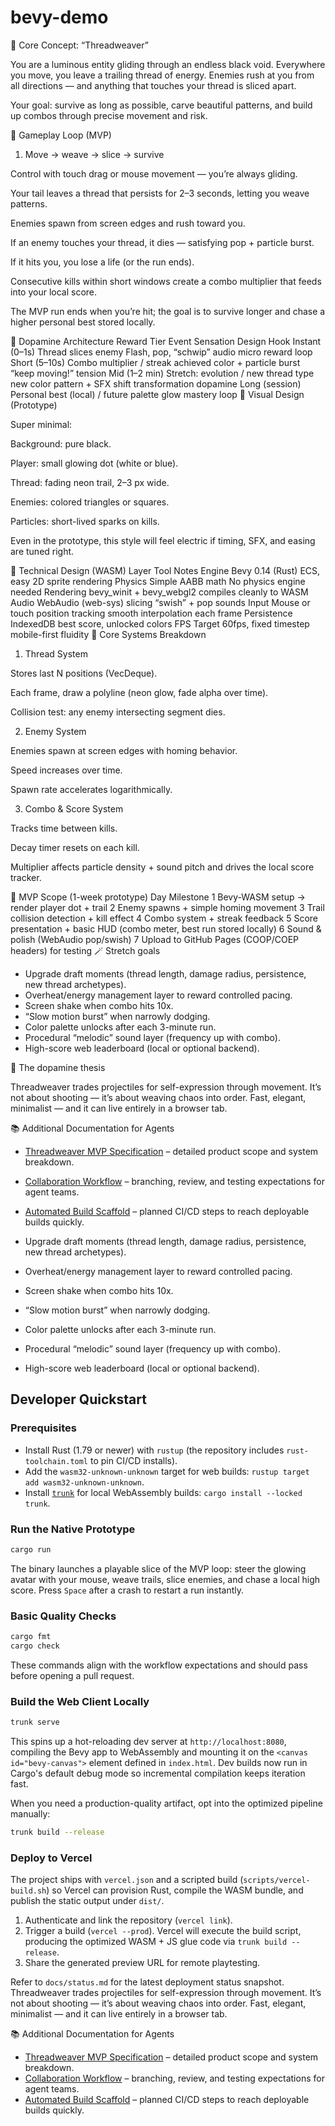 # bevy-demo

🎯 Core Concept: “Threadweaver”

You are a luminous entity gliding through an endless black void.
Everywhere you move, you leave a trailing thread of energy.
Enemies rush at you from all directions — and anything that touches your thread is sliced apart.

Your goal: survive as long as possible, carve beautiful patterns, and build up combos through precise movement and risk.

🧩 Gameplay Loop (MVP)
1. Move → weave → slice → survive

Control with touch drag or mouse movement — you’re always gliding.

Your tail leaves a thread that persists for 2–3 seconds, letting you weave patterns.

Enemies spawn from screen edges and rush toward you.

If an enemy touches your thread, it dies — satisfying pop + particle burst.

If it hits you, you lose a life (or the run ends).

Consecutive kills within short windows create a combo multiplier that feeds into your local score.

The MVP run ends when you’re hit; the goal is to survive longer and chase a higher personal best stored locally.

🧠 Dopamine Architecture
Reward Tier	Event	Sensation	Design Hook
Instant (0–1s)	Thread slices enemy	Flash, pop, “schwip” audio	micro reward loop
Short (5–10s)	Combo multiplier / streak achieved	color + particle burst	“keep moving!” tension
Mid (1–2 min)	Stretch: evolution / new thread type	new color pattern + SFX shift	transformation dopamine
Long (session)	Personal best (local) / future palette glow	mastery loop
🎨 Visual Design (Prototype)

Super minimal:

Background: pure black.

Player: small glowing dot (white or blue).

Thread: fading neon trail, 2–3 px wide.

Enemies: colored triangles or squares.

Particles: short-lived sparks on kills.

Even in the prototype, this style will feel electric if timing, SFX, and easing are tuned right.

🧰 Technical Design (WASM)
Layer	Tool	Notes
Engine	Bevy 0.14 (Rust)	ECS, easy 2D sprite rendering
Physics	Simple AABB math	No physics engine needed
Rendering	bevy_winit + bevy_webgl2	compiles cleanly to WASM
Audio	WebAudio (web-sys)	slicing “swish” + pop sounds
Input	Mouse or touch position tracking	smooth interpolation each frame
Persistence	IndexedDB	best score, unlocked colors
FPS Target	60fps, fixed timestep	mobile-first fluidity
🧮 Core Systems Breakdown
1. Thread System

Stores last N positions (VecDeque).

Each frame, draw a polyline (neon glow, fade alpha over time).

Collision test: any enemy intersecting segment dies.

2. Enemy System

Enemies spawn at screen edges with homing behavior.

Speed increases over time.

Spawn rate accelerates logarithmically.

3. Combo & Score System

Tracks time between kills.

Decay timer resets on each kill.

Multiplier affects particle density + sound pitch and drives the local score tracker.

🧱 MVP Scope (1-week prototype)
Day	Milestone
1	Bevy-WASM setup → render player dot + trail
2	Enemy spawns + simple homing movement
3	Trail collision detection + kill effect
4	Combo system + streak feedback
5	Score presentation + basic HUD (combo meter, best run stored locally)
6	Sound & polish (WebAudio pop/swish)
7	Upload to GitHub Pages (COOP/COEP headers) for testing
🪄 Stretch goals

- Upgrade draft moments (thread length, damage radius, persistence, new thread archetypes).
- Overheat/energy management layer to reward controlled pacing.
- Screen shake when combo hits 10x.
- “Slow motion burst” when narrowly dodging.
- Color palette unlocks after each 3-minute run.
- Procedural “melodic” sound layer (frequency up with combo).
- High-score web leaderboard (local or optional backend).

🚀 The dopamine thesis

Threadweaver trades projectiles for self-expression through movement.
It’s not about shooting — it’s about weaving chaos into order.
Fast, elegant, minimalist — and it can live entirely in a browser tab.

📚 Additional Documentation for Agents

- [Threadweaver MVP Specification](docs/spec.md) – detailed product scope and system breakdown.
- [Collaboration Workflow](docs/workflow.md) – branching, review, and testing expectations for agent teams.
- [Automated Build Scaffold](docs/automation.md) – planned CI/CD steps to reach deployable builds quickly.

- Upgrade draft moments (thread length, damage radius, persistence, new thread archetypes).
- Overheat/energy management layer to reward controlled pacing.
- Screen shake when combo hits 10x.
- “Slow motion burst” when narrowly dodging.
- Color palette unlocks after each 3-minute run.
- Procedural “melodic” sound layer (frequency up with combo).
- High-score web leaderboard (local or optional backend).

## Developer Quickstart

### Prerequisites
- Install Rust (1.79 or newer) with `rustup` (the repository includes `rust-toolchain.toml` to pin CI/CD installs).
- Add the `wasm32-unknown-unknown` target for web builds: `rustup target add wasm32-unknown-unknown`.
- Install [`trunk`](https://trunkrs.dev) for local WebAssembly builds: `cargo install --locked trunk`.

### Run the Native Prototype
```bash
cargo run
```

The binary launches a playable slice of the MVP loop: steer the glowing avatar with your mouse, weave trails, slice enemies, and chase a local high score. Press `Space` after a crash to restart a run instantly.

### Basic Quality Checks
```bash
cargo fmt
cargo check
```

These commands align with the workflow expectations and should pass before opening a pull request.

### Build the Web Client Locally
```bash
trunk serve
```

This spins up a hot-reloading dev server at `http://localhost:8080`, compiling the Bevy app to WebAssembly and mounting it on the `<canvas id="bevy-canvas">` element defined in `index.html`. Dev builds now run in Cargo's default debug mode so incremental compilation keeps iteration fast.

When you need a production-quality artifact, opt into the optimized pipeline manually:

```bash
trunk build --release
```

### Deploy to Vercel

The project ships with `vercel.json` and a scripted build (`scripts/vercel-build.sh`) so Vercel can provision Rust, compile the WASM bundle, and publish the static output under `dist/`.

1. Authenticate and link the repository (`vercel link`).
2. Trigger a build (`vercel --prod`). Vercel will execute the build script, producing the optimized WASM + JS glue code via `trunk build --release`.
3. Share the generated preview URL for remote playtesting.

Refer to `docs/status.md` for the latest deployment status snapshot.
Threadweaver trades projectiles for self-expression through movement.
It’s not about shooting — it’s about weaving chaos into order.
Fast, elegant, minimalist — and it can live entirely in a browser tab.

📚 Additional Documentation for Agents

- [Threadweaver MVP Specification](docs/spec.md) – detailed product scope and system breakdown.
- [Collaboration Workflow](docs/workflow.md) – branching, review, and testing expectations for agent teams.
- [Automated Build Scaffold](docs/automation.md) – planned CI/CD steps to reach deployable builds quickly.
